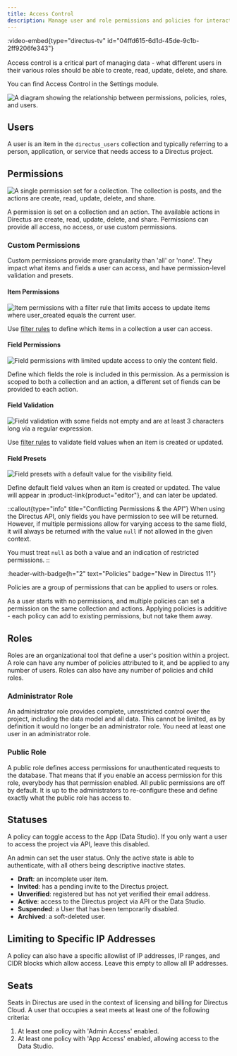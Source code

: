 ```yaml
---
title: Access Control
description: Manage user and role permissions and policies for interacting with data in Directus.
---
```


:video-embed{type="directus-tv" id="04ffd615-6d1d-45de-9c1b-2ff9206fe343"}
<div style="margin-bottom: 1rem;"></div>

Access control is a critical part of managing data - what different users in their various roles should be able to create, read, update, delete, and share.

You can find Access Control in the Settings module.


![A diagram showing the relationship between permissions, policies, roles, and users.](https://product-team.directus.app/assets/9c4b55ec-5402-4460-a091-f22406f524e1.jpg)

## Users

A user is an item in the `directus_users` collection and typically referring to a person, application, or service that needs access to a Directus project.

## Permissions

![A single permission set for a collection. The collection is posts, and the actions are create, read, update, delete, and share.](https://product-team.directus.app/assets/e19b7b11-bf9b-4588-bbcb-17671f6aafb0.png)

A permission is set on a collection and an action. The available actions in Directus are create, read, update, delete, and share. Permissions can provide all access, no access, or use custom permissions.

### Custom Permissions

Custom permissions provide more granularity than 'all' or 'none'. They impact what items and fields a user can access, and have permission-level validation and presets.

#### Item Permissions

![Item permissions with a filter rule that limits access to update items where user_created equals the current user.](https://product-team.directus.app/assets/ca52a0bc-65a4-4b9a-92cc-86a71c3d4de6.png)

Use [filter rules](/connect/filter-rules) to define which items in a collection a user can access.

#### Field Permissions

![Field permissions with limited update access to only the content field.](https://product-team.directus.app/assets/80ffe7d7-9a5e-4516-8768-a00c03d28613.png)

Define which fields the role is included in this permission. As a permission is scoped to both a collection and an action, a different set of fiends can be provided to each action.

#### Field Validation

![Field validation with some fields not empty and are at least 3 characters long via a regular expression.](https://product-team.directus.app/assets/3bf61316-edf3-4e87-848d-7f5225dd3ada.png)

Use [filter rules](/connect/filter-rules) to validate field values when an item is created or updated.

#### Field Presets

![Field presets with a default value for the visibility field.](https://product-team.directus.app/assets/44e001a8-e369-43a9-82e7-b75cb74d5bff.png)

Define default field values when an item is created or updated. The value will appear in :product-link{product="editor"}, and can later be updated.

::callout{type="info" title="Conflicting Permissions & the API"}
When using the Directus API, only fields you have permission to see will be returned. However, if multiple permissions allow for varying access to the same field, it will always be returned with the value `null` if not allowed in the given context.

You must treat `null` as both a value and an indication of restricted permissions.
::

:header-with-badge{h="2" text="Policies" badge="New in Directus 11"}

Policies are a group of permissions that can be applied to users or roles.

As a user starts with no permissions, and multiple policies can set a permission on the same collection and actions. Applying policies is additive - each policy can add to existing permissions, but not take them away.

## Roles

Roles are an organizational tool that define a user's position within a project. A role can have any number of policies attributed to it, and be applied to any number of users. Roles can also have any number of policies and child roles.

### Administrator Role

An administrator role provides complete, unrestricted control over the project, including the data model and all data. This cannot be limited, as by definition it would no longer be an administrator role. You need at least one user in an administrator role.

### Public Role

A public role defines access permissions for unauthenticated requests to the database. That means that if you enable an access permission for this role, everybody has that permission enabled. All public permissions are off by default. It is up to the administrators to re-configure these and define exactly what the public role has access to.

## Statuses

A policy can toggle access to the App (Data Studio). If you only want a user to access the project via API, leave this disabled.

An admin can set the user status. Only the active state is able to authenticate, with all others being descriptive inactive states.

- **Draft**: an incomplete user item.
- **Invited**: has a pending invite to the Directus project.
- **Unverified**: registered but has not yet verified their email address.
- **Active**: access to the Directus project via API or the Data Studio.
- **Suspended**: a User that has been temporarily disabled.
- **Archived**: a soft-deleted user.

## Limiting to Specific IP Addresses

A policy can also have a specific allowlist of IP addresses, IP ranges, and CIDR blocks which allow access. Leave this empty to allow all IP addresses.

## Seats

Seats in Directus are used in the context of licensing and billing for Directus Cloud. A user that occupies a seat meets at least one of the following criteria:

1. At least one policy with 'Admin Access' enabled.
2. At least one policy with 'App Access' enabled, allowing access to the Data Studio.
